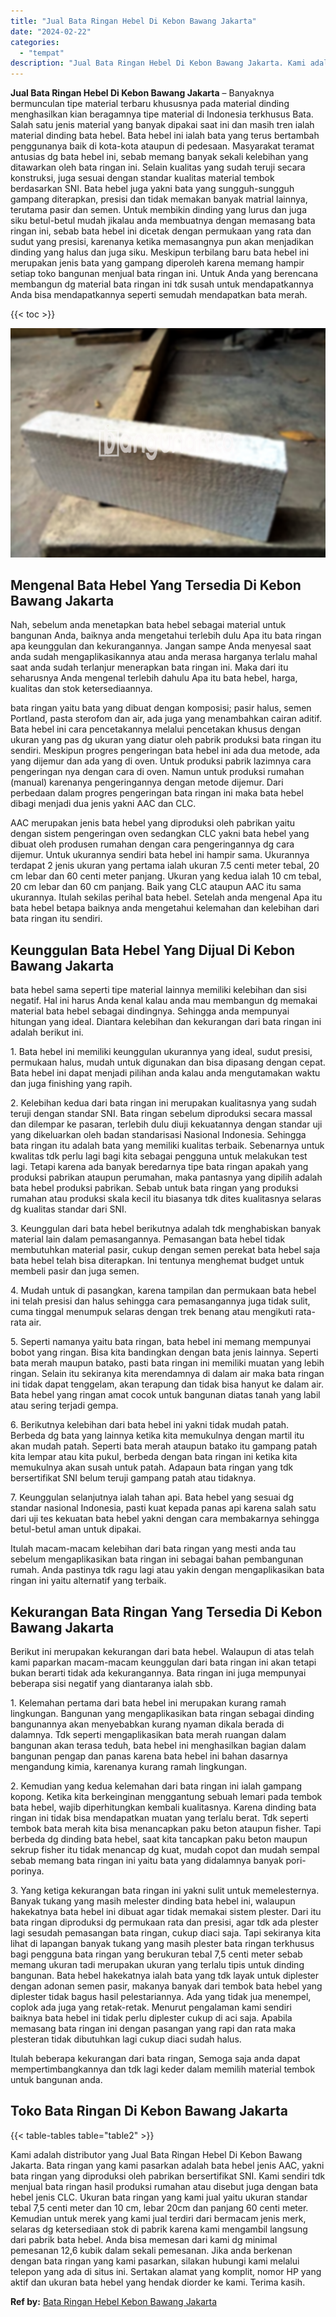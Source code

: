 ```yaml
---
title: "Jual Bata Ringan Hebel Di Kebon Bawang Jakarta"
date: "2024-02-22"
categories: 
  - "tempat"
description: "Jual Bata Ringan Hebel Di Kebon Bawang Jakarta. Kami adalah distributor yang Jual Bata Ringan Hebel Di Kebon Bawang Jakarta. Bata ringan yang kami pasarkan a..."
---
```


**Jual Bata Ringan Hebel Di Kebon Bawang Jakarta** – Banyaknya bermunculan tipe material terbaru khususnya pada material dinding menghasilkan kian beragamnya tipe material di Indonesia terkhusus Bata. Salah satu jenis material yang banyak dipakai saat ini dan masih tren ialah material dinding bata hebel. Bata hebel ini ialah bata yang terus bertambah penggunanya baik di kota-kota ataupun di pedesaan. Masyarakat teramat antusias dg bata hebel ini, sebab memang banyak sekali kelebihan yang ditawarkan oleh bata ringan ini. Selain kualitas yang sudah teruji secara konstruksi, juga sesuai dengan standar kualitas material tembok berdasarkan SNI. Bata hebel juga yakni bata yang sungguh-sungguh gampang diterapkan, presisi dan tidak memakan banyak matrial lainnya, terutama pasir dan semen. Untuk membikin dinding yang lurus dan juga siku betul-betul mudah jikalau anda membuatnya dengan memasang bata ringan ini, sebab bata hebel ini dicetak dengan permukaan yang rata dan sudut yang presisi, karenanya ketika memasangnya pun akan menjadikan dinding yang halus dan juga siku. Meskipun terbilang baru bata hebel ini merupakan jenis bata yang gampang diperoleh karena memang hampir setiap toko bangunan menjual bata ringan ini. Untuk Anda yang berencana membangun dg material bata ringan ini tdk susah untuk mendapatkannya Anda bisa mendapatkannya seperti semudah mendapatkan bata merah.

{{< toc >}}

![Jual Bata Ringan Hebel Di Kebon Bawang Jakarta](/images/jual-hebel-murah-04.png)

## Mengenal Bata Hebel Yang Tersedia Di Kebon Bawang Jakarta

Nah, sebelum anda menetapkan bata hebel sebagai material untuk bangunan Anda, baiknya anda mengetahui terlebih dulu Apa itu bata ringan apa keunggulan dan kekurangannya. Jangan sampe Anda menyesal saat anda sudah mengaplikasikannya atau anda merasa harganya terlalu mahal saat anda sudah terlanjur menerapkan bata ringan ini. Maka dari itu seharusnya Anda mengenal terlebih dahulu Apa itu bata hebel, harga, kualitas dan stok ketersediaannya.

bata ringan yaitu bata yang dibuat dengan komposisi; pasir halus, semen Portland, pasta sterofom dan air, ada juga yang menambahkan cairan aditif. Bata hebel ini cara pencetakannya melalui pencetakan khusus dengan ukuran yang pas dg ukuran yang diatur oleh pabrik produksi bata ringan itu sendiri. Meskipun progres pengeringan bata hebel ini ada dua metode, ada yang dijemur dan ada yang di oven. Untuk produksi pabrik lazimnya cara pengeringan nya dengan cara di oven. Namun untuk produksi rumahan (manual) karenanya pengeringannya dengan metode dijemur. Dari perbedaan dalam progres pengeringan bata ringan ini maka bata hebel dibagi menjadi dua jenis yakni AAC dan CLC.

AAC merupakan jenis bata hebel yang diproduksi oleh pabrikan yaitu dengan sistem pengeringan oven sedangkan CLC yakni bata hebel yang dibuat oleh produsen rumahan dengan cara pengeringannya dg cara dijemur. Untuk ukurannya sendiri bata hebel ini hampir sama. Ukurannya terdapat 2 jenis ukuran yang pertama ialah ukuran 7.5 centi meter tebal, 20 cm lebar dan 60 centi meter panjang. Ukuran yang kedua ialah 10 cm tebal, 20 cm lebar dan 60 cm panjang. Baik yang CLC ataupun AAC itu sama ukurannya. Itulah sekilas perihal bata hebel. Setelah anda mengenal Apa itu bata hebel betapa baiknya anda mengetahui kelemahan dan kelebihan dari bata ringan itu sendiri.

## Keunggulan Bata Hebel Yang Dijual Di Kebon Bawang Jakarta

bata hebel sama seperti tipe material lainnya memiliki kelebihan dan sisi negatif. Hal ini harus Anda kenal kalau anda mau membangun dg memakai material bata hebel sebagai dindingnya. Sehingga anda mempunyai hitungan yang ideal. Diantara kelebihan dan kekurangan dari bata ringan ini adalah berikut ini.

1\. Bata hebel ini memiliki keunggulan ukurannya yang ideal, sudut presisi, permukaan halus, mudah untuk digunakan dan bisa dipasang dengan cepat. Bata hebel ini dapat menjadi pilihan anda kalau anda mengutamakan waktu dan juga finishing yang rapih.

2\. Kelebihan kedua dari bata ringan ini merupakan kualitasnya yang sudah teruji dengan standar SNI. Bata ringan sebelum diproduksi secara massal dan dilempar ke pasaran, terlebih dulu diuji kekuatannya dengan standar uji yang dikeluarkan oleh badan standarisasi Nasional Indonesia. Sehingga bata ringan itu adalah bata yang memiliki kualitas terbaik. Sebenarnya untuk kwalitas tdk perlu lagi bagi kita sebagai pengguna untuk melakukan test lagi. Tetapi karena ada banyak beredarnya tipe bata ringan apakah yang produksi pabrikan ataupun perumahan, maka pantasnya yang dipilih adalah bata hebel produksi pabrikan. Sebab untuk bata ringan yang produksi rumahan atau produksi skala kecil itu biasanya tdk dites kualitasnya selaras dg kualitas standar dari SNI.

3\. Keunggulan dari bata hebel berikutnya adalah tdk menghabiskan banyak material lain dalam pemasangannya. Pemasangan bata hebel tidak membutuhkan material pasir, cukup dengan semen perekat bata hebel saja bata hebel telah bisa diterapkan. Ini tentunya menghemat budget untuk membeli pasir dan juga semen.

4\. Mudah untuk di pasangkan, karena tampilan dan permukaan bata hebel ini telah presisi dan halus sehingga cara pemasangannya juga tidak sulit, cuma tinggal menumpuk selaras dengan trek benang atau mengikuti rata-rata air.

5\. Seperti namanya yaitu bata ringan, bata hebel ini memang mempunyai bobot yang ringan. Bisa kita bandingkan dengan bata jenis lainnya. Seperti bata merah maupun batako, pasti bata ringan ini memiliki muatan yang lebih ringan. Selain itu sekiranya kita merendamnya di dalam air maka bata ringan ini tidak dapat tenggelam, akan terapung dan tidak bisa hanyut ke dalam air. Bata hebel yang ringan amat cocok untuk bangunan diatas tanah yang labil atau sering terjadi gempa.

6\. Berikutnya kelebihan dari bata hebel ini yakni tidak mudah patah. Berbeda dg bata yang lainnya ketika kita memukulnya dengan martil itu akan mudah patah. Seperti bata merah ataupun batako itu gampang patah kita lempar atau kita pukul, berbeda dengan bata ringan ini ketika kita memukulnya akan susah untuk patah. Adapaun bata ringan yang tdk bersertifikat SNI belum teruji gampang patah atau tidaknya.

7\. Keunggulan selanjutnya ialah tahan api. Bata hebel yang sesuai dg standar nasional Indonesia, pasti kuat kepada panas api karena salah satu dari uji tes kekuatan bata hebel yakni dengan cara membakarnya sehingga betul-betul aman untuk dipakai.

Itulah macam-macam kelebihan dari bata ringan yang mesti anda tau sebelum mengaplikasikan bata ringan ini sebagai bahan pembangunan rumah. Anda pastinya tdk ragu lagi atau yakin dengan mengaplikasikan bata ringan ini yaitu alternatif yang terbaik.

## Kekurangan Bata Ringan Yang Tersedia Di Kebon Bawang Jakarta

Berikut ini merupakan kekurangan dari bata hebel. Walaupun di atas telah kami paparkan macam-macam keunggulan dari bata ringan ini akan tetapi bukan berarti tidak ada kekurangannya. Bata ringan ini juga mempunyai beberapa sisi negatif yang diantaranya ialah sbb.

1\. Kelemahan pertama dari bata hebel ini merupakan kurang ramah lingkungan. Bangunan yang mengaplikasikan bata ringan sebagai dinding bangunannya akan menyebabkan kurang nyaman dikala berada di dalamnya. Tdk seperti mengaplikasikan bata merah ruangan dalam bangunan akan terasa teduh, bata hebel ini menghasilkan bagian dalam bangunan pengap dan panas karena bata hebel ini bahan dasarnya mengandung kimia, karenanya kurang ramah lingkungan.

2\. Kemudian yang kedua kelemahan dari bata ringan ini ialah gampang kopong. Ketika kita berkeinginan menggantung sebuah lemari pada tembok bata hebel, wajib diperhitungkan kembali kualitasnya. Karena dinding bata ringan ini tidak bisa mendapatkan muatan yang terlalu berat. Tdk seperti tembok bata merah kita bisa menancapkan paku beton ataupun fisher. Tapi berbeda dg dinding bata hebel, saat kita tancapkan paku beton maupun sekrup fisher itu tidak menancap dg kuat, mudah copot dan mudah sempal sebab memang bata ringan ini yaitu bata yang didalamnya banyak pori-porinya.

3\. Yang ketiga kekurangan bata ringan ini yakni sulit untuk memelesternya. Banyak tukang yang masih melester dinding bata hebel ini, walaupun hakekatnya bata hebel ini dibuat agar tidak memakai sistem plester. Dari itu bata ringan diproduksi dg permukaan rata dan presisi, agar tdk ada plester lagi sesudah pemasangan bata ringan, cukup diaci saja. Tapi sekiranya kita lihat di lapangan banyak tukang yang masih plester bata ringan terkhusus bagi pengguna bata ringan yang berukuran tebal 7,5 centi meter sebab memang ukuran tadi merupakan ukuran yang terlalu tipis untuk dinding bangunan. Bata hebel hakekatnya ialah bata yang tdk layak untuk diplester dengan adonan semen pasir, makanya banyak dari tembok bata hebel yang diplester tidak bagus hasil pelestariannya. Ada yang tidak jua menempel, coplok ada juga yang retak-retak. Menurut pengalaman kami sendiri baiknya bata hebel ini tidak perlu diplester cukup di aci saja. Apabila memasang bata ringan ini dengan pasangan yang rapi dan rata maka plesteran tidak dibutuhkan lagi cukup diaci sudah halus.

Itulah beberapa kekurangan dari bata ringan, Semoga saja anda dapat mempertimbangkannya dan tdk lagi keder dalam memilih material tembok untuk bangunan anda.

## Toko Bata Ringan Di Kebon Bawang Jakarta

{{< table-tables table="table2" >}}

Kami adalah distributor yang Jual Bata Ringan Hebel Di Kebon Bawang Jakarta. Bata ringan yang kami pasarkan adalah bata hebel jenis AAC, yakni bata ringan yang diproduksi oleh pabrikan bersertifikat SNI. Kami sendiri tdk menjual bata ringan hasil produksi rumahan atau disebut juga dengan bata hebel jenis CLC. Ukuran bata ringan yang kami jual yaitu ukuran standar tebal 7,5 centi meter dan 10 cm, lebar 20cm dan panjang 60 centi meter. Kemudian untuk merek yang kami jual terdiri dari bermacam jenis merk, selaras dg ketersediaan stok di pabrik karena kami mengambil langsung dari pabrik bata hebel. Anda bisa memesan dari kami dg minimal pemesanan 12,6 kubik dalam sekali pemesanan. Jika anda berkenan dengan bata ringan yang kami pasarkan, silakan hubungi kami melalui telepon yang ada di situs ini. Sertakan alamat yang komplit, nomor HP yang aktif dan ukuran bata hebel yang hendak diorder ke kami. Terima kasih.

**Ref by:** [Bata Ringan Hebel Kebon Bawang Jakarta](https://id.wikipedia.org/wiki/Bata)

